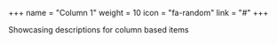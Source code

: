 +++
name = "Column 1"
weight = 10
icon = "fa-random"
link = "#"
+++
 
Showcasing descriptions for column based items
